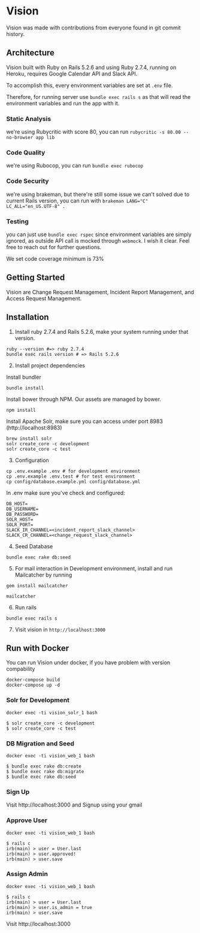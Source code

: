 # Vision

Vision was made with contributions from everyone found in git commit history.

## Architecture

Vision built with Ruby on Rails 5.2.6 and using Ruby 2.7.4, running on Heroku, requires Google Calendar API and Slack API.

To accomplish this, every environment variables are set at `.env` file.

Therefore, for running server use `bundle exec rails s` as that will read the environment variables and
run the app with it.

### Static Analysis
we're using Rubycritic with score 80, you can run `rubycritic -s 80.00 --no-browser app lib`

### Code Quality
we're using Rubocop, you can run `bundle exec rubocop`

### Code Security
we're using brakeman, but there're still some issue we can't solved due to current Rails version,
you can run with `brakeman LANG="C" LC_ALL="en_US.UTF-8" .`

### Testing
you can just use `bundle exec rspec` since environment variables are simply ignored,
as outside API call is mocked through `webmock`.
I wish it clear. Feel free to reach out for further questions.

We set code coverage minimum is 73%

## Getting Started

Vision are Change Request Management, Incident Report Management, and Access Request Management.

## Installation

1. Install ruby 2.7.4 and Rails 5.2.6, make your system running under that version.

```
ruby --version #=> ruby 2.7.4
bundle exec rails version # => Rails 5.2.6
```

2. Install project dependencies

Install bundler
```
bundle install
```

Install bower through NPM. Our assets are managed by bower.
```
npm install
```

Install Apache Solr, make sure you can access under port 8983 (http://localhost:8983)
```
brew install solr
solr create_core -c development
solr create_core -c test
```

3. Configuration
```
cp .env.example .env # for development environment
cp .env.example .env.test # for test environment
cp config/database.example.yml config/database.yml
```

In .env make sure you've check and configured:
```
DB_HOST=
DB_USERNAME=
DB_PASSWORD=
SOLR_HOST=
SOLR_PORT=
SLACK_IR_CHANNEL=<incident_report_slack_channel>
SLACK_CR_CHANNEL=<change_request_slack_channel>
```

4. Seed Database

```
bundle exec rake db:seed
```

5. For mail interaction in Development environment, install and run Mailcatcher by running
```
gem install mailcatcher

mailcatcher
```

6. Run rails
```
bundle exec rails s
```

7. Visit vision in `http://localhost:3000`

## Run with Docker

You can run Vision under docker, if you have problem with version compability

```
docker-compose build
docker-compose up -d

```

### Solr for Development

```
docker exec -ti vision_solr_1 bash

$ solr create_core -c development
$ solr create_core -c test

```

### DB Migration and Seed

```
docker exec -ti vision_web_1 bash

$ bundle exec rake db:create
$ bundle exec rake db:migrate
$ bundle exec rake db:seed
```


### Sign Up

Visit http://localhost:3000 and Signup using your gmail

### Approve User

```
docker exec -ti vision_web_1 bash

$ rails c
irb(main) > user = User.last
irb(main) > user.approved!
irb(main) > user.save
```

### Assign Admin

```
docker exec -ti vision_web_1 bash

$ rails c
irb(main) > user = User.last
irb(main) > user.is_admin = true
irb(main) > user.save
```


Visit http://localhost:3000